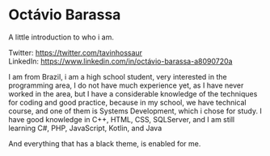 # Octávio Barassa
A little introduction to who i am.

Twitter: https://twitter.com/tavinhossaur  
LinkedIn: https://www.linkedin.com/in/octávio-barassa-a8090720a

I am from Brazil, i am a high school student, very interested in the programming area, I do not have much experience yet, 
as I have never worked in the area, but I have a considerable knowledge of the techniques for coding and good practice,
because in my school, we have technical course, and one of them is Systems Development, which i chose for study.
I have good knowledge in C++, HTML, CSS, SQLServer, and I am still learning C#, PHP, JavaScript, Kotlin, and Java

And everything that has a black theme, is enabled for me.
